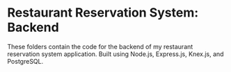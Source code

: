 # Restaurant Reservation System: Backend

These folders contain the code for the backend of my restaurant reservation system application. Built using Node.js, Express.js, Knex.js, and PostgreSQL.
